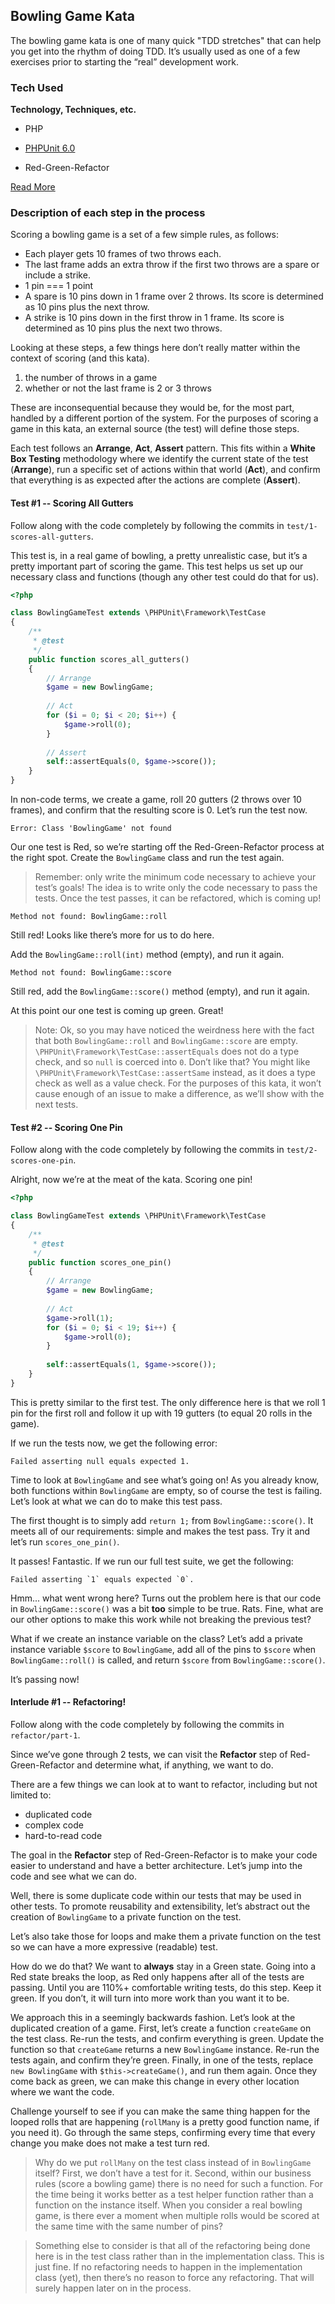 ## Bowling Game Kata

The bowling game kata is one of many quick "TDD stretches" that can help you get into the rhythm of doing TDD. It’s usually used as one of a few exercises prior to starting the “real” development work.

### Tech Used
**Technology, Techniques, etc.**

* PHP
* [PHPUnit 6.0](https://github.com/sebastianbergmann/phpunit)


* Red-Green-Refactor

[Read More](https://en.wikipedia.org/wiki/Test-driven_development)

### Description of each step in the process

Scoring a bowling game is a set of a few simple rules, as follows:

* Each player gets 10 frames of two throws each.
* The last frame adds an extra throw if the first two throws are a spare or include a strike.
* 1 pin === 1 point
* A spare is 10 pins down in 1 frame over 2 throws. Its score is determined as 10 pins plus the next throw.
* A strike is 10 pins down in the first throw in 1 frame. Its score is determined as 10 pins plus the next two throws.

Looking at these steps, a few things here don’t really matter within the context of scoring (and this kata).

1. the number of throws in a game
2. whether or not the last frame is 2 or 3 throws

These are inconsequential because they would be, for the most part, handled by a different portion of the system. For the purposes of scoring a game in this kata, an external source (the test) will define those steps.

Each test follows an **Arrange**, **Act**, **Assert** pattern. This fits within a **White Box Testing** methodology where we identify the current state of the test (**Arrange**), run a specific set of actions within that world (**Act**), and confirm that everything is as expected after the actions are complete (**Assert**).

#### Test #1 -- Scoring All Gutters

Follow along with the code completely by following the commits in `test/1-scores-all-gutters`.

This test is, in a real game of bowling, a pretty unrealistic case, but it’s a pretty important part of scoring the game. This test helps us set up our necessary class and functions (though any other test could do that for us).

```php
<?php

class BowlingGameTest extends \PHPUnit\Framework\TestCase
{
    /**
     * @test
     */
    public function scores_all_gutters()
    {
        // Arrange
        $game = new BowlingGame;
        
        // Act
        for ($i = 0; $i < 20; $i++) {
            $game->roll(0);
        }
        
        // Assert
        self::assertEquals(0, $game->score());
    }
}
```

In non-code terms, we create a game, roll 20 gutters (2 throws over 10 frames), and confirm that the resulting score is 0. Let’s run the test now.

```
Error: Class 'BowlingGame' not found
```

Our one test is Red, so we’re starting off the Red-Green-Refactor process at the right spot. Create the `BowlingGame` class and run the test again.

> Remember: only write the minimum code necessary to achieve your test’s goals! The idea is to write only the code necessary to pass the tests.
> Once the test passes, it can be refactored, which is coming up!

```
Method not found: BowlingGame::roll
```

Still red! Looks like there’s more for us to do here.

Add the `BowlingGame::roll(int)` method (empty), and run it again.

```
Method not found: BowlingGame::score
```

Still red, add the `BowlingGame::score()` method (empty), and run it again.

At this point our one test is coming up green. Great!

> Note: Ok, so you may have noticed the weirdness here with the fact that both `BowlingGame::roll` and `BowlingGame::score` are empty.
> `\PHPUnit\Framework\TestCase::assertEquals` does not do a type check, and so `null` is coerced into `0`. Don’t like that?
> You might like `\PHPUnit\Framework\TestCase::assertSame` instead, as it does a type check as well as a value check.
> For the purposes of this kata, it won’t cause enough of an issue to make a difference, as we’ll show with the next tests.

#### Test #2 -- Scoring One Pin

Follow along with the code completely by following the commits in `test/2-scores-one-pin`.

Alright, now we’re at the meat of the kata. Scoring one pin!

```php
<?php

class BowlingGameTest extends \PHPUnit\Framework\TestCase
{
    /**
     * @test
     */
    public function scores_one_pin()
    {
        // Arrange
        $game = new BowlingGame;
        
        // Act
        $game->roll(1);
        for ($i = 0; $i < 19; $i++) {
            $game->roll(0);
        }
        
        self::assertEquals(1, $game->score());
    }
}
```

This is pretty similar to the first test. The only difference here is that we roll 1 pin for the first roll and follow it up with 19 gutters (to equal 20 rolls in the game).

If we run the tests now, we get the following error:

```
Failed asserting null equals expected 1.
```

Time to look at `BowlingGame` and see what’s going on! As you already know, both functions within `BowlingGame` are empty, so of course the test is failing. Let’s look at what we can do to make this test pass.

The first thought is to simply add `return 1;` from `BowlingGame::score()`. It meets all of our requirements: simple and makes the test pass. Try it and let’s run `scores_one_pin()`.

It passes! Fantastic. If we run our full test suite, we get the following:

```
Failed asserting `1` equals expected `0`.
```

Hmm... what went wrong here? Turns out the problem here is that our code in `BowlingGame::score()` was a bit **too** simple to be true. Rats. Fine, what are our other options to make this work while not breaking the previous test?

What if we create an instance variable on the class? Let’s add a private instance variable `$score` to `BowlingGame`, add all of the pins to `$score` when `BowlingGame::roll()` is called, and return `$score` from `BowlingGame::score()`.

It’s passing now!

#### Interlude #1 -- Refactoring!

Follow along with the code completely by following the commits in `refactor/part-1`.

Since we’ve gone through 2 tests, we can visit the **Refactor** step of Red-Green-Refactor and determine what, if anything, we want to do.

There are a few things we can look at to want to refactor, including but not limited to:

* duplicated code
* complex code
* hard-to-read code

The goal in the **Refactor** step of Red-Green-Refactor is to make your code easier to understand and have a better architecture. Let’s jump into the code and see what we can do.

Well, there is some duplicate code within our tests that may be used in other tests. To promote reusability and extensibility, let’s abstract out the creation of `BowlingGame` to a private function on the test.

Let’s also take those for loops and make them a private function on the test so we can have a more expressive (readable) test.

How do we do that? We want to **always** stay in a Green state. Going into a Red state breaks the loop, as Red only happens after all of the tests are passing. Until you are 110%+ comfortable writing tests, do this step. Keep it green. If you don’t, it will turn into more work than you want it to be.

We approach this in a seemingly backwards fashion. Let’s look at the duplicated creation of a game. First, let’s create a function `createGame` on the test class. Re-run the tests, and confirm everything is green. Update the function so that `createGame` returns a new `BowlingGame` instance. Re-run the tests again, and confirm they’re green. Finally, in one of the tests, replace `new BowlingGame` with `$this->createGame()`, and run them again. Once they come back as green, we can make this change in every other location where we want the code.

Challenge yourself to see if you can make the same thing happen for the looped rolls that are happening (`rollMany` is a pretty good function name,  if you need it). Go through the same steps, confirming every time that every change you make does not make a test turn red.

> Why do we put `rollMany` on the test class instead of in `BowlingGame` itself?
> First, we don’t have a test for it. Second, within our business rules (score a bowling game)
> there is no need for such a function. For the time being it works better as a test helper
> function rather than a function on the instance itself. When you consider a real bowling game,
> is there ever a moment when multiple rolls would be scored at the same time with the same
> number of pins?

> Something else to consider is that all of the refactoring being done here is in the test class
> rather than in the implementation class. This is just fine. If no refactoring needs to happen
> in the implementation class (yet), then there’s no reason to force any refactoring. That will
> surely happen later on in the process.
